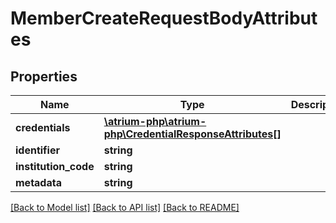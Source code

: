 # MemberCreateRequestBodyAttributes

## Properties
Name | Type | Description | Notes
------------ | ------------- | ------------- | -------------
**credentials** | [**\atrium-php\atrium-php\CredentialResponseAttributes[]**](CredentialResponseAttributes.md) |  | 
**identifier** | **string** |  | [optional] 
**institution_code** | **string** |  | 
**metadata** | **string** |  | [optional] 

[[Back to Model list]](../README.md#documentation-for-models) [[Back to API list]](../README.md#documentation-for-api-endpoints) [[Back to README]](../README.md)


